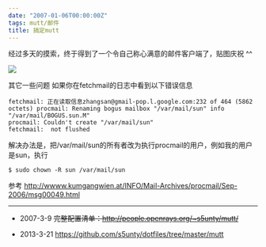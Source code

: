 ```yaml
---
date: "2007-01-06T00:00:00Z"
tags: mutt/邮件
title: 搞定mutt
---
```


经过多天的摸索，终于得到了一个令自己称心满意的邮件客户端了，贴图庆祝 ^^

![](http://bp3.blogger.com/_oKL9t7fM3TU/RfDcchGjZEI/AAAAAAAAAD8/KGbCGyzSNtg/s1600-h/mutt.png)

其它一些问题
如果你在fetchmail的日志中看到以下错误信息

    fetchmail: 正在读取信息zhangsan@gmail-pop.l.google.com:232 of 464 (5862 octets) procmail: Renaming bogus mailbox "/var/mail/sun" info "/var/mail/BOGUS.sun.M"
    procmail: Couldn't create "/var/mail/sun"
    fetchmail:  not flushed

解决办法是，把/var/mail/sun的所有者改为执行procmail的用户，例如我的用户是sun，执行

    $ sudo chown -R sun /var/mail/sun

参考 http://wwww.kumgangwien.at/INFO/Mail-Archives/procmail/Sep-2006/msg00049.html

---
- 2007-3-9
  ~~完整配置清单：<http://people.openrays.org/~s5unty/mutt/>~~

- 2013-3-21
  <https://github.com/s5unty/dotfiles/tree/master/mutt>
